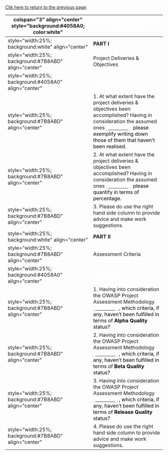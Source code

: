 [Clik here to return to the previous
page](OWASP_Anti-Malware_Project_-_Assessment_Frame "wikilink").

| colspan="3" align="center" style="background:\#4058A0; color:white" | <font color="white">**FINAL REVIEW**                                                                                                                                                                                                                                                                            |
| ------------------------------------------------------------------- | --------------------------------------------------------------------------------------------------------------------------------------------------------------------------------------------------------------------------------------------------------------------------------------------------------------- |
| style="width:25%; background:white" align="center"                  | **PART I**                                                                                                                                                                                                                                                                                                      |
| style="width:25%; background:\#7B8ABD" align="center"               | Project Deliveries & Objectives                                                                                                                                                                                                                                                                                 |
| style="width:25%; background:\#4058A0" align="center"               | <font color="white">**QUESTIONS**                                                                                                                                                                                                                                                                               |
| style="width:25%; background:\#7B8ABD" align="center"               | 1\. At what extent have the project deliveries & objectives been accomplished? Having in consideration the assumed ones [<font color="white">(see here)](:Category:OWASP_Anti-Malware_Project_Roadmap "wikilink"), <font color="black"> please exemplify writing down those of them that haven't been realised. |
| style="width:25%; background:\#7B8ABD" align="center"               | 2\. At what extent have the project deliveries & objectives been accomplished? Having in consideration the assumed ones [<font color="white">(see here)](:Category:OWASP_Anti-Malware_Project_Roadmap "wikilink"), <font color="black"> please quantify in terms of percentage.                                 |
| style="width:25%; background:\#7B8ABD" align="center"               | 3\. Please do use the right hand side column to provide advice and make work suggestions.                                                                                                                                                                                                                       |
| style="width:25%; background:white" align="center"                  | **PART II**                                                                                                                                                                                                                                                                                                     |
| style="width:25%; background:\#7B8ABD" align="center"               | Assessment Criteria                                                                                                                                                                                                                                                                                             |
| style="width:25%; background:\#4058A0" align="center"               | <font color="white">**QUESTIONS**                                                                                                                                                                                                                                                                               |
| style="width:25%; background:\#7B8ABD" align="center"               | 1\. Having into consideration the OWASP Project Assessment Methodology [<font color="white">(see here)](:Category:OWASP_Project_Assessment#Alpha_Quality_Documentation_Criteria "wikilink") <font color="black">, which criteria, if any, haven’t been fulfilled in terms of **Alpha Quality** status?          |
| style="width:25%; background:\#7B8ABD" align="center"               | 2\. Having into consideration the OWASP Project Assessment Methodology [<font color="white">(see here)](:Category:OWASP_Project_Assessment#Beta_Quality_Documentation_Criteria "wikilink") <font color="black">, which criteria, if any, haven’t been fulfilled in terms of **Beta Quality** status?            |
| style="width:25%; background:\#7B8ABD" align="center"               | 3\. Having into consideration the OWASP Project Assessment Methodology [<font color="white">(see here)](:Category:OWASP_Project_Assessment#Release_Quality_Documentation_Criteria "wikilink") <font color="black">, which criteria, if any, haven’t been fulfilled in terms of **Release Quality** status?      |
| style="width:25%; background:\#7B8ABD" align="center"               | 4\. Please do use the right hand side column to provide advice and make work suggestions.                                                                                                                                                                                                                       |
